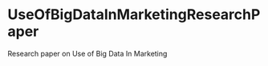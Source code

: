 UseOfBigDataInMarketingResearchPaper
====================================

Research paper on Use of Big Data In Marketing 
